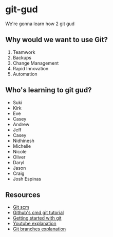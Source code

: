 # git-gud

We're gonna learn how 2 git gud

## Why would we want to use Git?

1. Teamwork
1. Backups
1. Change Management
1. Rapid Innovation
1. Automation

## Who's learning to git gud?
 * Suki
 * Kirk
 * Eve
 * Casey 
 * Andrew
 * Jeff
 * Casey
 * Nidhinesh
 * Michelle
 * Nicole
 * Oliver
 * Daryl
 * Jason
 * Craig
 * Josh Espinas

## Resources

 * [Git scm](https://git-scm.com)
 * [Github's cmd git tutorial](https://try.github.io/levels/1/challenges/1)
 * [Getting started with git](http://git-scm.com/book/en/Getting-Started-Git-Basics)
 * [Youtube explanation](https://youtu.be/1ffBJ4sVUb4?t=1m42s)
 * [Git branches explanation](https://www.atlassian.com/git/tutorials/using-branches)
